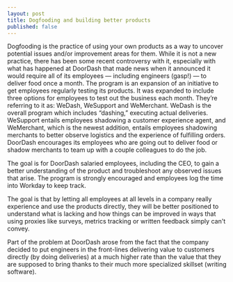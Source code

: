 ```yaml
---
layout: post
title: Dogfooding and building better products
published: false
---
```


Dogfooding is the practice of using your own products as a way to uncover potential issues and/or improvement areas for them. While it is not a new practice, there has been some recent controversy with it, especially with what has happened at DoorDash that made news when it announced it would require all of its employees — including engineers (gasp!) — to deliver food once a month. The program is an expansion of an initiative to get employees regularly testing its products. It was expanded to include three options for employees to test out the business each month. They’re referring to it as: WeDash, WeSupport and WeMerchant. WeDash is the overall program which includes “dashing,” executing actual deliveries. WeSupport entails employees shadowing a customer experience agent, and WeMerchant, which is the newest addition, entails employees shadowing merchants to better observe logistics and the experience of fulfilling orders. DoorDash encourages its employees who are going out to deliver food or shadow merchants to team up with a couple colleagues to do the job.

The goal is for DoorDash salaried employees, including the CEO, to gain a better understanding of the product and troubleshoot any observed issues that arise. The program is strongly encouraged and employees log the time into Workday to keep track.

The goal is that by letting all employees at all levels in a company really experience and use the products directly, they will be better positioned to understand what is lacking and how things can be improved in ways that using proxies like surveys, metrics tracking or written feedback simply can't convey.

Part of the problem at DoorDash arose from the fact that the company decided to put engineers in the front-lines delivering value to customers directly (by doing deliveries) at a much higher rate than the value that they are supposed to bring thanks to their much more specialized skillset (writing software).
